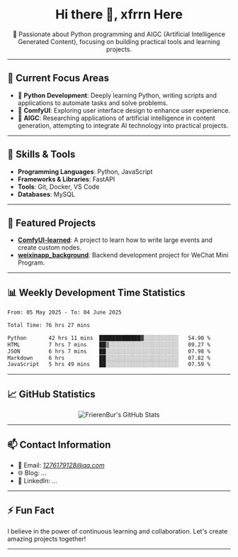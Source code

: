 <h1 align="center">Hi there 👋, xfrrn Here</h1>

<p align="center">
  🎯 Passionate about Python programming and AIGC (Artificial Intelligence Generated Content), focusing on building practical tools and learning projects.
</p>

---

## 🧠 Current Focus Areas

- 🐍 **Python Development**: Deeply learning Python, writing scripts and applications to automate tasks and solve problems.
- 🧩 **ComfyUI**: Exploring user interface design to enhance user experience.
- 🤖 **AIGC**: Researching applications of artificial intelligence in content generation, attempting to integrate AI technology into practical projects.

---

## 🔧 Skills & Tools

- **Programming Languages**: Python, JavaScript
- **Frameworks & Libraries**: FastAPI
- **Tools**: Git, Docker, VS Code
- **Databases**: MySQL

---

## 📂 Featured Projects

- [**ComfyUI-learned**](https://github.com/FrierenBur/ComfyUI-learned): A project to learn how to write large events and create custom nodes.
- [**weixinapp_background**](https://github.com/FrierenBur/weixinapp_background): Backend development project for WeChat Mini Program.

---

## 📊 Weekly Development Time Statistics
<!--START_SECTION:waka-->

```txt
From: 05 May 2025 - To: 04 June 2025

Total Time: 76 hrs 27 mins

Python       42 hrs 11 mins  █████████████▓░░░░░░░░░░░   54.90 %
HTML         7 hrs 7 mins    ██▒░░░░░░░░░░░░░░░░░░░░░░   09.27 %
JSON         6 hrs 7 mins    ██░░░░░░░░░░░░░░░░░░░░░░░   07.98 %
Markdown     6 hrs           ██░░░░░░░░░░░░░░░░░░░░░░░   07.82 %
JavaScript   5 hrs 49 mins   ██░░░░░░░░░░░░░░░░░░░░░░░   07.59 %
```

<!--END_SECTION:waka-->



---

## 📈 GitHub Statistics

<p align="center">
  <img src="https://github-readme-stats.vercel.app/api?username=FrierenBur&show_icons=true&theme=radical" alt="FrierenBur's GitHub Stats" />
</p>

---

## 📫 Contact Information

- 📧 Email: *1276179128@qq.com*
- 🌐 Blog: *...*
- 💼 LinkedIn: *...*

---

## ⚡ Fun Fact

I believe in the power of continuous learning and collaboration. Let's create amazing projects together!

---
